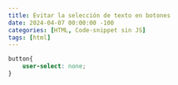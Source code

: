 ```yaml
---
title: Evitar la selección de texto en botones
date: 2024-04-07 00:00:00 -100
categories: [HTML, Code-snippet sin JS]
tags: [html]
---
```


```css
button{
    user-select: none;
}
```